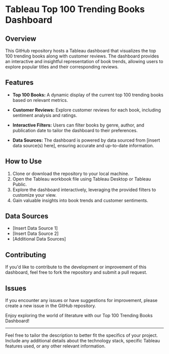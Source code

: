 # Tableau Top 100 Trending Books Dashboard

## Overview

This GitHub repository hosts a Tableau dashboard that visualizes the top 100 trending books along with customer reviews. The dashboard provides an interactive and insightful representation of book trends, allowing users to explore popular titles and their corresponding reviews.

## Features

- **Top 100 Books:** A dynamic display of the current top 100 trending books based on relevant metrics.
  
- **Customer Reviews:** Explore customer reviews for each book, including sentiment analysis and ratings.

- **Interactive Filters:** Users can filter books by genre, author, and publication date to tailor the dashboard to their preferences.

- **Data Sources:** The dashboard is powered by data sourced from [insert data source(s) here], ensuring accurate and up-to-date information.

## How to Use

1. Clone or download the repository to your local machine.
2. Open the Tableau workbook file using Tableau Desktop or Tableau Public.
3. Explore the dashboard interactively, leveraging the provided filters to customize your view.
4. Gain valuable insights into book trends and customer sentiments.

## Data Sources

- [Insert Data Source 1]
- [Insert Data Source 2]
- [Additional Data Sources]

## Contributing

If you'd like to contribute to the development or improvement of this dashboard, feel free to fork the repository and submit a pull request.

## Issues

If you encounter any issues or have suggestions for improvement, please create a new issue in the GitHub repository.

Enjoy exploring the world of literature with our Top 100 Trending Books Dashboard!

---
Feel free to tailor the description to better fit the specifics of your project. Include any additional details about the technology stack, specific Tableau features used, or any other relevant information.
